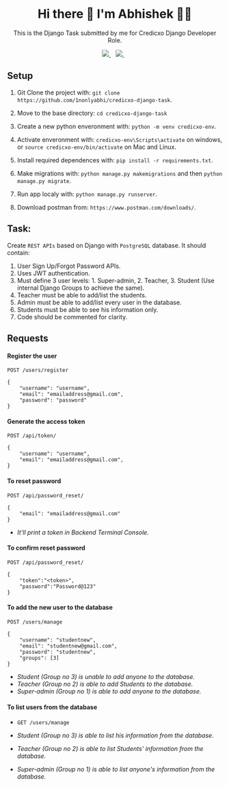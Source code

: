 <h1 align='center'>
  Hi there 👋 I'm Abhishek 👨‍💻
</h1>

<p align='center'>
  This is the Django Task submitted by me for Credicxo Django Developer Role.
</p>



<p align='center'>
  
  <a href="https://www.linkedin.com/in/1nonlyabhi/">
    <img src="https://img.shields.io/badge/LinkedIn-0077B5?style=for-the-badge&logo=linkedin&logoColor=white" />
  </a>&nbsp;&nbsp;
  <a href="https://twitter.com/1nonlyabhi">
    <img src="https://img.shields.io/badge/Twitter-1DA1F2?style=for-the-badge&logo=twitter&logoColor=white" />        
  </a>&nbsp;&nbsp;
  
</p>


## Setup

1. Git Clone the project with: ```git clone https://github.com/1nonlyabhi/credicxo-django-task```.

2. Move to the base directory: ```cd credicxo-django-task```

3. Create a new python enveronment with: ```python -m venv credicxo-env```.

4. Activate enveronment with: ```credicxo-env\Scripts\activate``` on windows, or ```source credicxo-env/bin/activate``` on Mac and Linux.

5. Install required dependences with: ```pip install -r requirements.txt```.

6. Make migrations with: ```python manage.py makemigrations``` and then ```python manage.py migrate```.

7. Run app localy with: ```python manage.py runserver```.

8. Download postman from: ```https://www.postman.com/downloads/```.


## Task: 
Create `REST APIs` based on Django with `PostgreSQL` database. It should contain:
1. User Sign Up/Forgot Password APIs.
2. Uses JWT authentication.
3. Must define 3 user levels: 1. Super-admin, 2. Teacher, 3. Student (Use internal Django Groups to achieve the same).
4. Teacher must be able to add/list the students.
5. Admin must be able to add/list every user in the database.
6. Students must be able to see his information only.
7. Code should be commented for clarity.


## Requests

#### Register the user

`POST /users/register`

    {
        "username": "username",
        "email": "emailaddress@gmail.com",
        "password": "password"
    }

#### Generate the access token

`POST /api/token/`

    {
        "username": "username",
        "email": "emailaddress@gmail.com",
    }


#### To reset password

`POST /api/password_reset/`

    {
        "email": "emailaddress@gmail.com"
    }
    
* _It'll print a token in Backend Terminal Console._
    
#### To confirm reset password

`POST /api/password_reset/`

    {
        "token":"<token>",
        "password":"Password@123"
    }


#### To add the new user to the database

`POST /users/manage`

    {
        "username": "studentnew",
        "email": "studentnew@gmail.com",
        "password": "studentnew",
        "groups": [3]
    }

* _Student (Group no 3) is unable to add anyone to the database._
* _Teacher (Group no 2) is able to add Students to the database._
* _Super-admin (Group no 1) is able to add anyone to the database._


#### To list users from the database

* `GET /users/manage`

* _Student (Group no 3) is able to list his information from the database._
* _Teacher (Group no 2) is able to list Students' information from the database._
* _Super-admin (Group no 1) is able to list anyone's information from the database._

